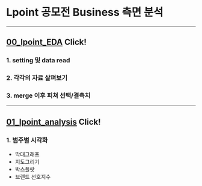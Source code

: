 # Lpoint 공모전 Business 측면 분석
----
## [00_lpoint_EDA][eda]  Click!

[eda]: https://github.com/meucham11/Python3/blob/master/Project/lpoint/00_lpoint_EDA.ipynb "EDA"
### 1. setting 및 data read
### 2. 각각의 자료 살펴보기
### 3. merge 이후 피쳐 선택/결측치 


----
## [01_lpoint_analysis][analysis]   Click!

[analysis]:https://github.com/meucham11/Python3/blob/master/Project/lpoint/01_lpoint_analysis.ipynb


### 1. 범주별 시각화
 - 막대그래프
 - 지도그리기
 - 박스플랏
 - 브랜드 선호지수

